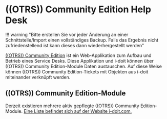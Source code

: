 # ((OTRS)) Community Edition Help Desk

!!! warning "Bitte erstellen Sie vor jeder Änderung an einer Schnittstelle/Import einen vollständiges Backup. Falls das Ergebnis nicht zufriedenstellend ist kann dieses dann wiederhergestellt werden"

[((OTRS)) Community Edition](https://otrscommunityedition.com/) ist ein Web-Applikation zum Aufbau und Betrieb eines Service Desks. Diese Applikation und i-doit können über ((OTRS)) Community Edition-Module Daten austauschen. Auf diese Weise können ((OTRS)) Community Edition-Tickets mit Objekten aus i-doit miteinander verknüpft werden.

## ((OTRS)) Community Edition-Module

Derzeit existieren mehrere aktiv gepflegte ((OTRS)) Community Edition-Module. [Eine Liste befindet sich auf der Website i-doit.com.](https://www.i-doit.com/i-doit/add-ons/)
